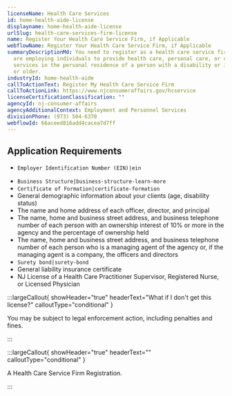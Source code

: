 ```yaml
---
licenseName: Health Care Services
id: home-health-aide-license
displayname: home-health-aide-license
urlSlug: health-care-services-firm-license
name: Register Your Health Care Service Firm, if Applicable
webflowName: Register Your Health Care Service Firm, if Applicable
summaryDescriptionMd: You need to register as a health care service firm if you
  are employing individuals to provide health care, personal care, or companion
  services in the personal residence of a person with a disability or is age 60
  or older.
industryId: home-health-aide
callToActionText: Register My Health Care Service Firm
callToActionLink: https://www.njconsumeraffairs.gov/hcservice
licenseCertificationClassification: ""
agencyId: nj-consumer-affairs
agencyAdditionalContext: Employment and Personnel Services
divisionPhone: (973) 504-6370
webflowId: 66aceed816add4cacea7d7ff
---
```


## Application Requirements

- `Employer Identification Number (EIN)|ein`

* `Business Structure|business-structure-learn-more`
* `Certificate of Formation|certificate-formation`
* General demographic information about your clients (age, disability status)
* The name and home address of each officer, director, and principal
* The name, home and business street address, and business telephone number of each person with an ownership interest of 10% or more in the agency and the percentage of ownership held
* The name, home and business street address, and business telephone number of each person who is a managing agent of the agency or, if the managing agent is a company, the officers and directors
* `Surety bond|surety-bond`
* General liability insurance certificate
* NJ License of a Health Care Practitioner Supervisor, Registered Nurse, or Licensed Physician

:::largeCallout{ showHeader="true" headerText="What if I don't get this license?" calloutType="conditional" }

You may be subject to legal enforcement action, including penalties and fines.

:::

:::largeCallout{ showHeader="true" headerText="" calloutType="conditional" }

A Health Care Service Firm Registration.

:::
